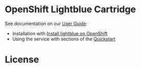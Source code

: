 # OpenShift Lightblue Cartridge

See documentation on our [User Guide](http://docs.lightblue.io):
* Installation with [Install lightblue on OpenShift](http://docs.lightblue.io/cookbook/install_lightblue_on_openshift.html)
* Using the service with sections of the [Quickstart](http://docs.lightblue.io/cookbook/quickstart.html)

# License
